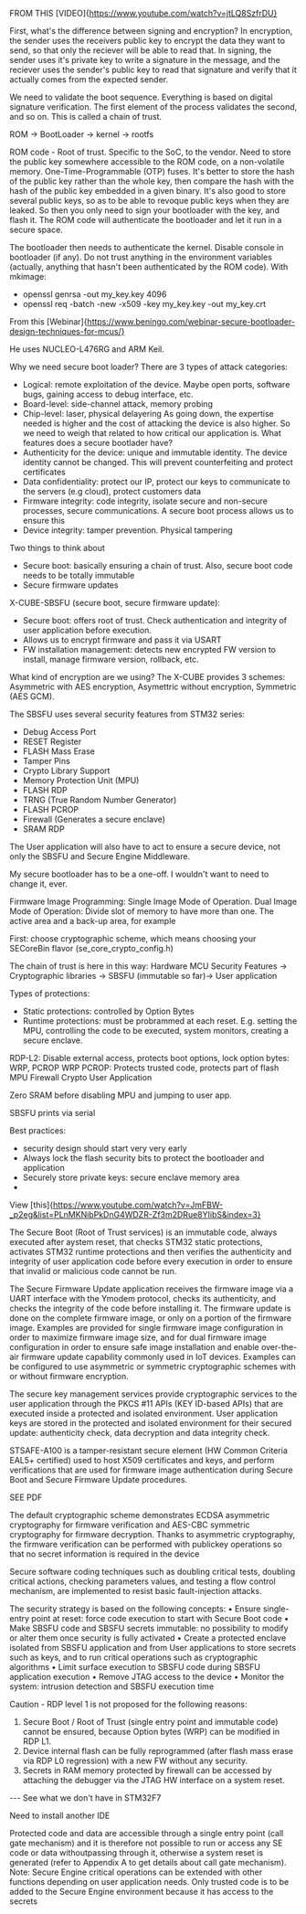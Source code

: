 FROM THIS [VIDEO]{https://www.youtube.com/watch?v=jtLQ8SzfrDU}
 
First, what's the difference between signing and encryption? In encryption, the sender uses the receivers public key to encrypt the data they want to send, so that only the reciever will be able to read that. In signing, the sender uses it's private key to write a signature in the message, and the reciever uses the sender's public key to read that signature and verify that it actually comes from the expected sender.

We need to validate the boot sequence. Everything is based on digital signature verification. The first element of the process validates the second, and so on. This is called a chain of trust.

ROM -> BootLoader -> kernel -> rootfs

ROM code - Root of trust. Specific to the SoC, to the vendor. Need to store the public key somewhere accessible to the ROM code, on a non-volatile memory. One-Time-Programmable (OTP) fuses. It's better to store the hash of the public key rather than the whole key, then compare the hash with the hash of the public key embedded in a given binary. It's also good to store several public keys, so as to be able to revoque public keys when they are leaked. So then you only need to sign your bootloader with the key, and flash it. The ROM code will authenticate the bootloader and let it run in a secure space.

The bootloader then needs to authenticate the kernel. Disable console in bootloader (if any). Do not trust anything in the environment variables (actually, anything that hasn't been authenticated by the ROM code).
With mkimage:
- openssl genrsa -out my_key.key 4096
- openssl req -batch -new -x509 -key my_key.key -out my_key.crt 






From this [Webinar]{https://www.beningo.com/webinar-secure-bootloader-design-techniques-for-mcus/}

He uses NUCLEO-L476RG and ARM Keil.

Why we need secure boot loader? 
There are 3 types of attack categories:
- Logical: remote exploitation of the device. Maybe open ports, software bugs, gaining access to debug interface, etc.
- Board-level: side-channel attack, memory probing
- Chip-level: laser, physical delayering
As going down, the expertise needed is higher and the cost of attacking the device is also higher. So we need to weigh that related to how critical our application is. 
What features does a secure bootlader have?
- Authenticity for the device: unique and immutable identity. The device identity cannot be changed. This will prevent counterfeiting and protect certificates
- Data confidentiality: protect our IP, protect our keys to communicate to the servers (e.g cloud), protect customers data
- Firmware integrity: code integrity, isolate secure and non-secure processes, secure communications. A secure boot process allows us to ensure this
- Device integrity: tamper prevention. Physical tampering

Two things to think about
- Secure boot: basically ensuring a chain of trust. Also, secure boot code needs to be totally immutable
- Secure firmware updates

X-CUBE-SBSFU (secure boot, secure firmware update):
- Secure boot: offers root of trust. Check authentication and integrity of user application before execution.
- Allows us to encrypt firmware and pass it via USART
- FW installation management: detects new encrypted FW version to install, manage firmware version, rollback, etc.

What kind of encryption are we using? 
The X-CUBE provides 3 schemes: Asymmetric with AES encryption, Asymettric without encryption, Symmetric (AES GCM).

The SBSFU uses several security features from STM32 series:
- Debug Access Port
- RESET Register
- FLASH Mass Erase
- Tamper Pins
- Crypto Library Support
- Memory Protection Unit (MPU)
- FLASH RDP
- TRNG (True Random Number Generator)
- FLASH PCROP
- Firewall (Generates a secure enclave)
- SRAM RDP

The User application will also have to act to ensure a secure device, not only the SBSFU and Secure Engine Middleware.

My secure bootloader has to be a one-off. I wouldn't want to need to change it, ever.

Firmware Image Programming: Single Image Mode of Operation. Dual Image Mode of Operation: Divide slot of memory to have more than one. The active area and a back-up area, for example

First: choose cryptographic scheme, which means choosing your SECoreBin flavor (se_core_crypto_config.h)

The chain of trust is here in this way:
Hardware MCU Security Features -> Cryptographic libraries -> SBSFU (immutable so far)-> User application

Types of protections:
- Static protections: controlled by Option Bytes
- Runtime protections: must be probrammed at each reset. E.g. setting the MPU, controlling the code to be executed, system monitors, creating a secure enclave.

RDP-L2: Disable external access, protects boot options, lock option bytes: WRP, PCROP
WRP PCROP: Protects trusted code, protects part of flash
MPU
Firewall
Crypto
User Application


Zero SRAM before disabling MPU and jumping to user app.

SBSFU prints via serial

Best practices:
- security design should start very very early
- Always lock the flash security bits to protect the bootloader and application
- Securely store private keys: secure enclave memory area
-
 



View [this]{https://www.youtube.com/watch?v=JmFBW-_p2eg&list=PLnMKNibPkDnG4WDZR-Zf3m2DRue8YIibS&index=3}


The Secure Boot (Root of Trust services) is an immutable code, always executed after aystem reset, that checks STM32 static protections, activates STM32 runtime protections and then verifies the authenticity and integrity of user application code before every execution in order to ensure that invalid or malicious code cannot be run.

The Secure Firmware Update application receives the firmware image via a UART interface with the Ymodem protocol, checks its authenticity, and checks the integrity of the code before installing it. The firmware update is done on the complete firmware image, or only on a portion of the firmware image. Examples are provided for single firmware image configuration in order to maximize firmware image size, and for dual firmware image configuration in order to ensure safe image installation and enable over-the-air firmware update capability commonly used in IoT devices. Examples can be configured to use asymmetric or symmetric cryptographic schemes with or without firmware encryption.

The secure key management services provide cryptographic services to the user application through the PKCS #11 APIs (KEY ID-based APIs) that are executed inside a protected and isolated environment. User application keys are stored in the protected and isolated environment for their secured update: authenticity check, data decryption and data integrity check.

STSAFE-A100 is a tamper-resistant secure element (HW Common Criteria EAL5+ certified) used to host X509 certificates and keys, and perform verifications that are used for firmware image authentication during Secure Boot and Secure Firmware Update procedures.

SEE PDF 

The default cryptographic scheme demonstrates ECDSA asymmetric cryptography for firmware verification and AES-CBC symmetric cryptography for firmware decryption. Thanks to asymmetric cryptography, the firmware verification can be performed with publickey operations so that no secret information is required in the device



Secure software coding techniques such as doubling critical tests, doubling critical actions, checking parameters values, and testing a flow control mechanism, are implemented to resist basic fault-injection attacks.

The security strategy is based on the following concepts:
• Ensure single-entry point at reset: force code execution to start with Secure Boot code
• Make SBSFU code and SBSFU secrets immutable: no possibility to modify or alter them once security is fully activated
• Create a protected enclave isolated from SBSFU application and from User applications to store secrets such as keys, and to run critical operations such as cryptographic algorithms
• Limit surface execution to SBSFU code during SBSFU application execution
• Remove JTAG access to the device
• Monitor the system: intrusion detection and SBSFU execution time


Caution - RDP level 1 is not proposed for the following reasons:
1. Secure Boot / Root of Trust (single entry point and immutable code) cannot be ensured, because Option bytes (WRP) can be modified in RDP L1.
2. Device internal flash can be fully reprogrammed (after flash mass erase via RDP L0 regression) with a new FW without any security.
3. Secrets in RAM memory protected by firewall can be accessed by attaching the debugger via the JTAG HW interface on a system reset.


--- See what we don't have in STM32F7

Need to install another IDE

Protected code and data are accessible through a single entry point (call gate mechanism) and it is therefore not possible to run or access any SE code or data withoutpassing through it, otherwise a system reset is generated (refer to Appendix A to get details about call gate mechanism).
Note: Secure Engine critical operations can be extended with other functions depending on user application needs. Only trusted code is to be added to the Secure Engine environment because it has access to the secrets


